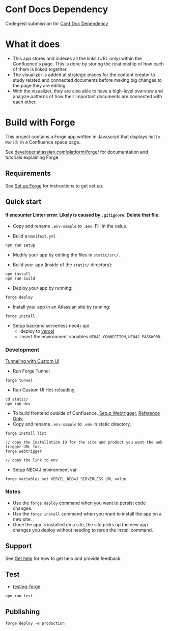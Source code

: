 # Conf Docs Dependency

Codegeist submission for [Conf Doc Dependency](https://devpost.com/software/content-dependency-analyzer)

# What it does
- This app stores and indexes all the links (URL only) within the Confluence's page. This is done by storing the relationship of how each of them is linked together.
- The visualizer is added at strategic places for the content creator to study related and connected documents before making big changes to the page they are editing.
- With the visualizer, they are also able to have a high-level overview and analyze patterns of how their important documents are connected with each other.

# Build with Forge
This project contains a Forge app written in Javascript that displays `Hello World!` in a Confluence space page. 

See [developer.atlassian.com/platform/forge/](https://developer.atlassian.com/platform/forge) for documentation and tutorials explaining Forge.

## Requirements

See [Set up Forge](https://developer.atlassian.com/platform/forge/set-up-forge/) for instructions to get set up.

## Quick start

#### If encounter Linter error. Likely is caused by `.gitignore`. Delete that file.

- Copy and rename `.env-sample` to `.env`. Fill in the value.

- Build a `manifest.yml`
```
npm run setup
```

- Modify your app by editing the files in `static/src/`.

- Build your app (inside of the `static/` directory):
```
npm install
npm run build
```

- Deploy your app by running:
```
forge deploy
```

- Install your app in an Atlassian site by running:
```
forge install
```

- Setup backend serverless neo4j-api
  + deploy to [vercel](https://vercel.com)
  + insert the environment variables `NEO4J_CONNECTION`, `NEO4J_PASSWORD`.

### Development
[Tunneling with Custom UI](https://developer.atlassian.com/platform/forge/tunneling/#tunneling-with-custom-ui)

- Run Forge Tunnel
```
forge tunnel
```

- Run Custom UI Hot-reloading
```
cd static/
npm run dev
```

- To build frontend outside of Confluence. [Setup Webtrigger](https://developer.atlassian.com/platform/forge/manifest-reference/modules/web-trigger/), [Reference Only](https://developer.atlassian.com/platform/forge/runtime-reference/web-trigger-api/).
- Copy and rename `.env-sample` to `.env` in static directory.
```
forge install list

// copy the Installation ID for the site and product you want the web trigger URL for.
forge webtrigger

// copy the link to env
```

- Setup NEO4J environment var
```
forge variables set VERCEL_NEO4J_SERVERLESS_URL value
```

### Notes
- Use the `forge deploy` command when you want to persist code changes.
- Use the `forge install` command when you want to install the app on a new site.
- Once the app is installed on a site, the site picks up the new app changes you deploy without needing to rerun the install command.

## Support

See [Get help](https://developer.atlassian.com/platform/forge/get-help/) for how to get help and provide feedback.

## Test

- [testing-forge](https://community.developer.atlassian.com/t/testing-forge-custom-ui-components-using-jest/50320/5)
```
npm run test
```

## Publishing
```
forge deploy -e production
```
